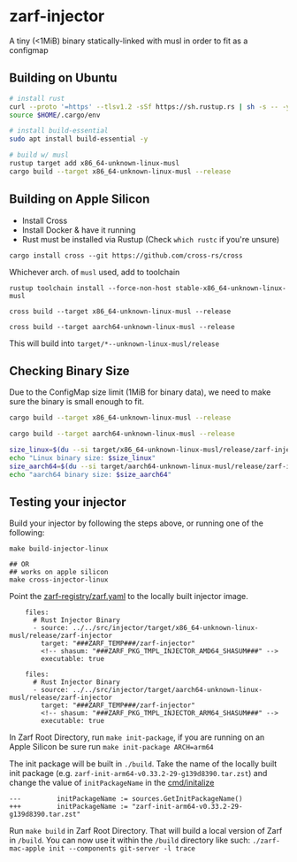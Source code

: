 
# zarf-injector

A tiny (<1MiB) binary statically-linked with musl in order to fit as a configmap

## Building on Ubuntu

```bash
# install rust
curl --proto '=https' --tlsv1.2 -sSf https://sh.rustup.rs | sh -s -- -y --no-modify-path
source $HOME/.cargo/env

# install build-essential
sudo apt install build-essential -y

# build w/ musl
rustup target add x86_64-unknown-linux-musl
cargo build --target x86_64-unknown-linux-musl --release
```

## Building on Apple Silicon 

* Install Cross
* Install Docker & have it running
* Rust must be installed via Rustup (Check `which rustc` if you're unsure)

```
cargo install cross --git https://github.com/cross-rs/cross
```

Whichever arch. of `musl` used, add to toolchain
```
rustup toolchain install --force-non-host stable-x86_64-unknown-linux-musl
```
```
cross build --target x86_64-unknown-linux-musl --release

cross build --target aarch64-unknown-linux-musl --release
```

This will build into `target/*--unknown-linux-musl/release`



## Checking Binary Size

Due to the ConfigMap size limit (1MiB for binary data), we need to make sure the binary is small enough to fit.

```bash
cargo build --target x86_64-unknown-linux-musl --release

cargo build --target aarch64-unknown-linux-musl --release

size_linux=$(du --si target/x86_64-unknown-linux-musl/release/zarf-injector | cut -f1)
echo "Linux binary size: $size_linux"
size_aarch64=$(du --si target/aarch64-unknown-linux-musl/release/zarf-injector | cut -f1)
echo "aarch64 binary size: $size_aarch64"
```

## Testing your injector

Build your injector by following the steps above, or running one of the following:
```
make build-injector-linux

## OR 
## works on apple silicon 
make cross-injector-linux 

```

Point the [zarf-registry/zarf.yaml](../../packages/zarf-registry/zarf.yaml) to
the locally built injector image.

```
    files:
      # Rust Injector Binary
      - source: ../../src/injector/target/x86_64-unknown-linux-musl/release/zarf-injector
        target: "###ZARF_TEMP###/zarf-injector"
        <!-- shasum: "###ZARF_PKG_TMPL_INJECTOR_AMD64_SHASUM###" -->
        executable: true

    files:
      # Rust Injector Binary
      - source: ../../src/injector/target/aarch64-unknown-linux-musl/release/zarf-injector
        target: "###ZARF_TEMP###/zarf-injector"
        <!-- shasum: "###ZARF_PKG_TMPL_INJECTOR_ARM64_SHASUM###" -->
        executable: true
```

In Zarf Root Directory, run `make init-package`, if you are running on an Apple Silicon
be sure run `make init-package ARCH=arm64`

The init package will be built in `./build`. Take the name of the locally
built init package (e.g. `zarf-init-arm64-v0.33.2-29-g139d8390.tar.zst`)
and change the value of `initPackageName` in the [cmd/initalize](../../src/cmd/initialize.go)

```
--- 		initPackageName := sources.GetInitPackageName()
+++ 		initPackageName := "zarf-init-arm64-v0.33.2-29-g139d8390.tar.zst"
```

Run `make build` in Zarf Root Directory. That will build a local version of 
Zarf in `/build`. You can now use it within the `/build` directory like such:
`./zarf-mac-apple init --components git-server -l trace`

